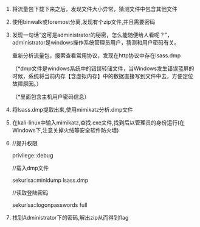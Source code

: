 1. 将流量包下载下来之后，发现文件大小异常，猜测文件中包含其他文件
2. 使用binwalk或foremost分离,发现有个zip文件,并且需要密码
3. 发现一句话“这可是administrator的秘密，怎么能随便给人看呢？”，administrator是windows操作系统管理员用户，猜测和用户密码有关。

    重新分析流量包，搜索查看常用协议，发现在http协议中存在lsass.dmp

    （*dmp文件是windows系统中的错误转储文件，当Windows发生错误蓝屏的时候，系统将当前内存【含虚拟内存】中的数据直接写到文件中去，方便定位故障原因。）

    （*里面包含主机用户密码信息）
4. 将lsass.dmp提取出来,使用mimikatz分析.dmp文件
5. 在kali-linux中输入mimikatz,查找.exe文件,找到后以管理员的身份运行(在Windows下,注意关掉火绒等安全软件防火墙)
6. //提升权限 

   privilege::debug

   //载入dmp文件

   sekurlsa::minidump lsass.dmp

   //读取登陆密码

   sekurlsa::logonpasswords full
7. 找到Administrator下的密码,解出zip从而得到flag